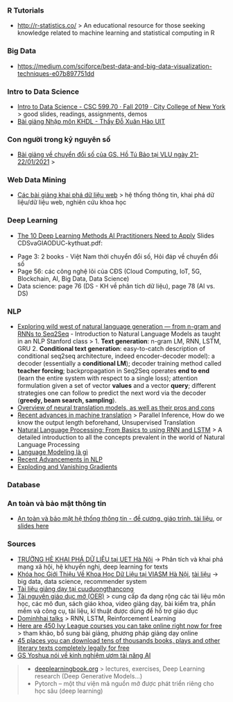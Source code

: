 ### R Tutorials
- http://r-statistics.co/ > An educational resource for those seeking knowledge related to machine learning and statistical computing in R

### Big Data
- https://medium.com/sciforce/best-data-and-big-data-visualization-techniques-e07b897751dd

### Intro to Data Science
- [Intro to Data Science - CSC 599.70 · Fall 2019 · City College of New York](https://grantmlong.com/teaching/fall2019/index.html) > good slides, readings, assignments, demos
- [Bài giảng Nhập môn KHDL - Thầy Đỗ Xuân Hảo UIT](https://www.youtube.com/watch?v=JRbEXo04D-o&list=PLQj93CJe0N72eXz0H-fRiEeCAkjBr5bAO)

### Con người trong kỷ nguyên số
- [Bài giảng về chuyển đổi số của GS. Hồ Tú Bảo tại VLU ngày 21-22/01/2021](http://www.jaist.ac.jp/~bao/VLU) > 

### Web Data Mining
- [Các bài giảng khai phá dữ liệu web](http://uet.vnu.edu.vn/~thuyhq/courses.html) > hệ thống thông tin, khai phá dữ liệu/dữ liệu web, nghiên cứu khoa học

### Deep Learning
- [The 10 Deep Learning Methods AI Practitioners Need to Apply](https://medium.com/cracking-the-data-science-interview/the-10-deep-learning-methods-ai-practitioners-need-to-apply-885259f402c1)
Slides CDSvaGIAODUC-kythuat.pdf:
+ Page 3: 2 books - Việt Nam thời chuyển đổi số, Hỏi đáp về chuyển đổi số
+ Page 56: các công nghệ lõi của CĐS (Cloud Computing, IoT, 5G, Blockchain, AI, Big Data, Data Science)
+ Data science: page 76 (DS - KH về phân tích dữ liệu), page 78 (AI vs. DS)

### NLP
- [Exploring wild west of natural language generation — from n-gram and RNNs to Seq2Seq](https://towardsdatascience.com/exploring-wild-west-of-natural-language-generation-from-n-gram-and-rnns-to-seq2seq-2e816edd89c6) - Introduction to Natural Language Models as taught in an NLP Stanford class > 1. **Text generation**: n-gram LM, RNN, LSTM, GRU 2. **Conditional text generation**: easy-to-catch description of conditional seq2seq architecture, indeed encoder-decoder model): a decoder (essentially a **conditional LM**); decoder training method called **teacher forcing**; backpropagation in Seq2Seq operates **end to end** (learn the entire system with respect to a single loss); attention formulation given a set of vector **values** and a vector **query**; different strategies one can follow to predict the next word via the decoder (**greedy, beam search, sampling**).
- [Overview of neural translation models, as well as their pros and cons](https://towardsdatascience.com/transformers-141e32e69591)
- [Recent advances in machine translation](https://medium.com/@utorontomist/machine-translation-today-78dd8bd1158c) > Parallel Inference, How do we know the output length beforehand, Unsupervised Translation
- [Natural Language Processing: From Basics to using RNN and LSTM](https://towardsdatascience.com/natural-language-processing-from-basics-to-using-rnn-and-lstm-ef6779e4ae66) > A detailed introduction to all the concepts prevalent in the world of Natural Language Processing
- [Language Modeling là gì](https://ongxuanhong.wordpress.com/2016/08/27/language-modeling-la-gi/)
- [Recent Advancements in NLP](https://towardsdatascience.com/recent-advancements-in-nlp-2-2-df2ee75e189)
- [Exploding and Vanishing Gradients
](http://www.cs.toronto.edu/~rgrosse/courses/csc321_2017/readings/L15%20Exploding%20and%20Vanishing%20Gradients.pdf)

### Database

### An toàn và bảo mật thông tin
- [An toàn và bảo mật hệ thống thông tin - đề cương, giáo trình, tài liệu](https://cuuduongthancong.com/sjdt/an-toan-va-bao-mat-he-thong-thong-tin/hoang-xuan-dau/hv-cong-nghe-bcvt), or [slides here](https://cuuduongthancong.com/sjdt/an-toan-va-bao-mat-he-thong-thong-tin//dh-bach-khoa-hcm)

### Sources
- [TRƯỜNG HÈ KHAI PHÁ DỮ LIỆU tại UET Hà Nội](http://fit.uet.vnu.edu.vn/dmss2016/) -> Phân tích và khai phá mạng xã hội, hệ khuyến nghị, deep learning for texts
- [Khóa học Giới Thiệu Về Khoa Học Dữ Liệu tại VIASM Hà Nội](https://viasm.edu.vn/hdkh/khoa-hoc-gioi-thieu-ve-khoa-hoc-du-lieu-tai-ha-noi), [tài liệu](http://www.jaist.ac.jp/~bao/DS2017/) -> big data, data science, recommender system
- [Tài liệu giảng dạy tại cuuduongthancong](https://cuuduongthancong.com/)
- [Tài nguyên giáo dục mở (OER)](https://www.oercommons.org/) > cung cấp đa dạng rộng các tài liệu môn học, các mô đun, sách giáo khoa, video giảng dạy, bài kiểm tra, phần mềm và công cụ, tài liệu, kĩ thuật được dùng để hỗ trợ giáo dục
- [Dominhhai talks](https://dominhhai.github.io/vi/talk/) > RNN, LSTM, Reinforcement Learning
- [Here are 450 Ivy League courses you can take online right now for free](https://www.freecodecamp.org/news/ivy-league-free-online-courses-a0d7ae675869/?fbclid=IwAR3QRrrDbDs_oOE-KoNAThrxe4K6uhe9un8Z6vD4EDPfbWhdCTUEiDvvOFU&utm_source=zalo&utm_medium=zalo&utm_campaign=zalo&zarsrc=31) > tham khảo, bổ sung bài giảng, phương pháp giảng dạy online
- [45 places you can download tens of thousands books, plays and other literary texts completely legally for free](https://nothingintherulebook.com/2017/01/10/55-places-you-can-download-tens-of-thousands-books-plays-and-other-literary-texts-completely-legally-for-free/?fbclid=IwAR29pC2Pna1-yOD_bKwecTtHOoBZ1YY9XM1SZ_P3CXEUXREWBOpfsytw5IE)
- [GS Yoshua nói về kinh nghiệm ươm tài năng AI](https://vnexpress.net/gs-yoshua-noi-ve-kinh-nghiem-uom-tai-nang-ai-4199932.html)
> - [deeplearningbook.org](deeplearningbook.org) > lectures, exercises, Deep Learning research (Deep Generative Models...)
> - Pytorch – một thư viện mã nguồn mở được phát triển riêng cho học sâu (deep learning)
